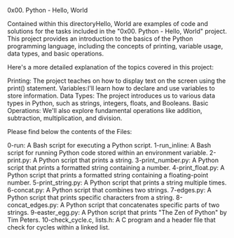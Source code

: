 0x00. Python - Hello, World

Contained within this directoryHello, World are examples of code and solutions for the tasks included in the "0x00. Python - Hello, World" project. This project provides an introduction to the basics of the Python programming language, including the concepts of printing, variable usage, data types, and basic operations.

Here's a more detailed explanation of the topics covered in this project:

Printing: The project teaches on how to display text on the screen using the print() statement.
Variables:I'll learn how to declare and use variables to store information.
Data Types: The project introduces us to various data types in Python, such as strings, integers, floats, and Booleans.
Basic Operations: We'll also explore fundamental operations like addition, subtraction, multiplication, and division.

Please find below the contents of the Files:

0-run: A Bash script for executing a Python script.
1-run_inline: A Bash script for running Python code stored within an environment variable.
2-print.py: A Python script that prints a string.
3-print_number.py: A Python script that prints a formatted string containing a number.
4-print_float.py: A Python script that prints a formatted string containing a floating-point number.
5-print_string.py: A Python script that prints a string multiple times.
6-concat.py: A Python script that combines two strings.
7-edges.py: A Python script that prints specific characters from a string.
8-concat_edges.py: A Python script that concatenates specific parts of two strings.
9-easter_egg.py: A Python script that prints "The Zen of Python" by Tim Peters.
10-check_cycle.c, lists.h: A C program and a header file that check for cycles within a linked list.
